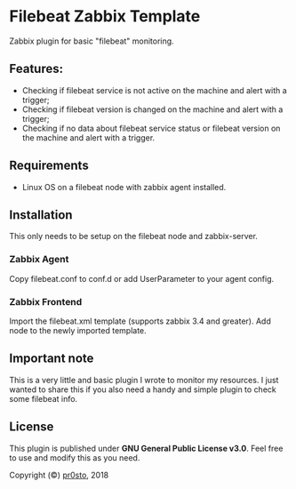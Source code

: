 # Filebeat Zabbix Template

Zabbix plugin for basic "filebeat" monitoring. 

## Features:

- Checking if filebeat service is not active on the machine and alert with a 
trigger; 
- Checking if filebeat version is changed on the machine and alert with a 
trigger; 
- Checking if no data about filebeat service status or filebeat version on the 
machine and alert with a trigger. 

## Requirements

- Linux OS on a filebeat node with zabbix agent installed.

## Installation

This only needs to be setup on the filebeat node and zabbix-server.

### Zabbix Agent

Copy filebeat.conf to conf.d or add UserParameter to your agent config.

### Zabbix Frontend

Import the filebeat.xml template (supports zabbix 3.4 and greater).
Add node to the newly imported template.

## Important note

This is a very little and basic plugin I wrote to monitor my resources. I just 
wanted to share this if you also need a handy and simple plugin to check some 
filebeat info.

## License

This plugin is published under **GNU General Public License v3.0**. Feel free to
use and modify this as you need.

Copyright (©) [pr0sto](https://github.com/pr0sto), 2018
